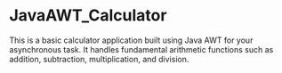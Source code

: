 # JavaAWT_Calculator
This is a basic calculator application built using Java AWT for your asynchronous task. It handles fundamental arithmetic functions such as addition, subtraction, multiplication, and division.
